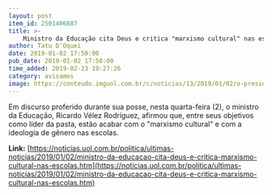 ```yaml
---
layout: post
item_id: 2501406887
title: >-
    Ministro da Educação cita Deus e critica "marxismo cultural" nas escolas
author: Tatu D'Oquei
date: 2019-01-02 17:50:00
pub_date: 2019-01-02 17:50:00
time_added: 2019-02-23 19:27:26
category: avisamos
image: https://conteudo.imguol.com.br/c/noticias/13/2019/01/02/o-presidente-jair-bolsonaro-psl-empossa-o-colombiano-naturalizado-brasileiro-ricardo-velez-rodriguez-como-ministro-da-educacao-no-palacio-do-planalto-em-brasilia-1546461609175_v2_615x300.jpg
---
```


Em discurso proferido durante sua posse, nesta quarta-feira (2), o ministro da Educação, Ricardo Vélez Rodríguez, afirmou que, entre seus objetivos como líder da pasta, estão acabar com o "marxismo cultural" e com a ideologia de gênero nas escolas.

**Link:** [https://noticias.uol.com.br/politica/ultimas-noticias/2019/01/02/ministro-da-educacao-cita-deus-e-critica-marxismo-cultural-nas-escolas.htm](https://noticias.uol.com.br/politica/ultimas-noticias/2019/01/02/ministro-da-educacao-cita-deus-e-critica-marxismo-cultural-nas-escolas.htm)

